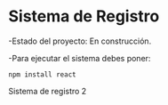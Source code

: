 <h1>Sistema de Registro</h1>

-Estado del proyecto: En construcción.

-Para ejecutar el sistema debes poner:

```npm install react```

Sistema de registro 2
